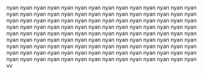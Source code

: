 nyan nyan nyan nyan nyan nyan nyan nyan nyan nyan nyan nyan nyan nyan nyan nyan nyan nyan nyan nyan nyan nyan nyan nyan nyan nyan nyan nyan nyan nyan nyan nyan nyan nyan nyan nyan nyan nyan nyan nyan nyan nyan nyan nyan nyan nyan nyan nyan nyan nyan nyan nyan nyan nyan nyan nyan nyan nyan nyan nyan nyan nyan nyan nyan nyan nyan nyan nyan nyan nyan nyan nyan nyan nyan nyan nyan nyan nyan nyan nyan nyan nyan nyan nyan nyan nyan nyan nyan nyan nyan nyan nyan nyan nyan nyan nyan nyan nyan nyan nyan nyan nyan nyan nyan nyan nyan nyan nyan nyan nyan nyan nyan nyan nyan nyan nyan nyan nyan nyan nyan nyan nyan nyan nyan nyan nyan vv
